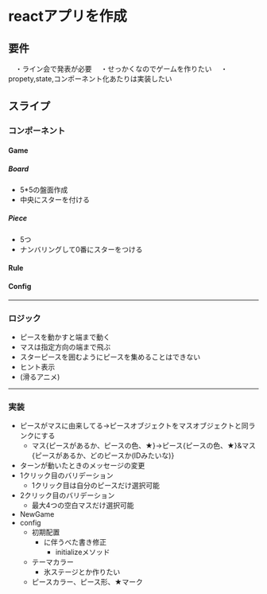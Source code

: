 # reactアプリを作成

## 要件
　・ライン会で発表が必要
　・せっかくなのでゲームを作りたい
　・propety,state,コンポーネント化あたりは実装したい

## スライプ
### コンポーネント
#### Game
##### Board
- 5*5の盤面作成
- 中央にスターを付ける
##### Piece
- 5つ
- ナンバリングして0番にスターをつける
#### Rule
#### Config

-----
### ロジック
- ピースを動かすと端まで動く
- マスは指定方向の端まで飛ぶ
- スターピースを囲むようにピースを集めることはできない
- ヒント表示
- (滑るアニメ)

-----
### 実装
- ピースがマスに由来してる→ピースオブジェクトをマスオブジェクトと同ランクにする
    - マス{ピースがあるか、ピースの色、★}→ピース{ピースの色、★}&マス{ピースがあるか、どのピースか(IDみたいな)}
- ターンが動いたときのメッセージの変更
- 1クリック目のバリデーション
    - 1クリック目は自分のピースだけ選択可能
- 2クリック目のバリデーション
    - 最大4つの空白マスだけ選択可能
- NewGame
- config
    - 初期配置
        - に伴うべた書き修正
            - initializeメソッド
    - テーマカラー
        - 氷ステージとか作りたい
    - ピースカラー、ピース形、★マーク

